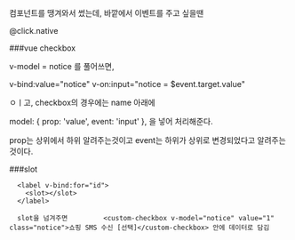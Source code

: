 컴포넌트를 땡겨와서 썼는데, 바깥에서 이벤트를 주고 싶을땐

@click.native



###vue checkbox

v-model = notice 를 풀어쓰면,

v-bind:value="notice"
v-on:input="notice = $event.target.value" 

ㅇㅣ고, checkbox의 경우에는 name 아래에 
  
  model: {
    prop: 'value',
    event: 'input'
  },
을 넣어 처리해준다. 

prop는 상위에서 하위 알려주는것이고 
event는 하위가 상위로 변경되었다고 알려주는 것이다.



###slot

      <label v-bind:for="id">
        <slot></slot>
      </label>

      slot을 넘겨주면         <custom-checkbox v-model="notice" value="1" class="notice">쇼핑 SMS 수신 [선택]</custom-checkbox> 안에 데이터로 담김 
      

